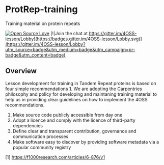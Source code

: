 # ProtRep-training
Training material on protein repeats

[![Open Source Love](https://badges.frapsoft.com/os/v2/open-source.png?v=103)](https://github.com/ellerbrock/open-source-badge/) [![Join the chat at https://gitter.im/4OSS-lesson/Lobby](https://badges.gitter.im/4OSS-lesson/Lobby.svg)](https://gitter.im/4OSS-lesson/Lobby?utm_source=badge&utm_medium=badge&utm_campaign=pr-badge&utm_content=badge)  

## Overview

Lesson development for training in Tandem Repeat proteins is based on four simple recommendations [1](https://f1000research.com/articles/6-876/v1). We are adopting the Carpentries philosophy and policy 
for developing and maintaning training material to help us in providing clear guidelines on how to implement the 4OSS recommendations.
1. Make source code publicly accessible from day one
1. Adopt a licence and comply with the licence of third-party dependencies
1. Define clear and transparent contribution, governance and communication processes
1. Make software easy to discover by providing software metadata via a popular community registry

[1] https://f1000research.com/articles/6-876/v1
